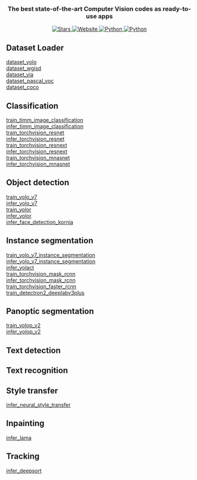 
<a name="readme-top"></a>

<!-- PROJECT LOGO -->
<div align="center">
  <h3 align="center">The best state-of-the-art Computer Vision codes as ready-to-use apps</h3>
</div>
<p align="center">
    <a href="https://github.com/Ikomia-hub">
        <img alt="Stars" src="https://img.shields.io/github/stars/Ikomia-hub?style=social">
    </a>
    <a href="https://ikomia.com/en/computer-vision-api/">
        <img alt="Website" src="https://img.shields.io/website/http/ikomia.com/en.svg?down_color=red&down_message=offline&up_message=online">
    </a>
    <a href="">
        <img alt="Python" src="https://img.shields.io/badge/os-win%2C%20linux-9cf">
    </a>
    <a href="">
        <img alt="Python" src="https://img.shields.io/badge/python-3.7%2C%203.8%2C%203.9-blueviolet">
    </a>
</p>

## Dataset Loader

[dataset_yolo](https://github.com/Ikomia-hub/dataset_yolo)
<br>
[dataset_wgisd](https://github.com/Ikomia-hub/dataset_wgisd)
<br>
[dataset_via](https://github.com/Ikomia-hub/dataset_via)
<br>
[dataset_pascal_voc](https://github.com/Ikomia-hub/dataset_pascal_voc)
<br>
[dataset_coco](https://github.com/Ikomia-hub/dataset_coco)

## Classification

[train_timm_image_classification](https://github.com/Ikomia-hub/train_timm_image_classification)
<br>
[infer_timm_image_classification](https://github.com/Ikomia-hub/infer_timm_image_classification)
<br>
[train_torchvision_resnet](https://github.com/Ikomia-hub/train_torchvision_resnet)
<br>
[infer_torchvision_resnet](https://github.com/Ikomia-hub/infer_torchvision_resnet)
<br>
[train_torchvision_resnext](https://github.com/Ikomia-hub/train_torchvision_resnext)
<br>
[infer_torchvision_resnext](https://github.com/Ikomia-hub/infer_torchvision_resnext)
<br>
[train_torchvision_mnasnet](https://github.com/Ikomia-hub/train_torchvision_mnasnet)
<br>
[infer_torchvision_mnasnet](https://github.com/Ikomia-hub/infer_torchvision_mnasnet)
<br>

## Object detection

[train_yolo_v7](https://github.com/Ikomia-hub/train_yolo_v7)
<br>
[infer_yolo_v7](https://github.com/Ikomia-hub/infer_yolo_v7)
<br>
[train_yolor](https://github.com/Ikomia-hub/train_yolor)
<br>
[infer_yolor](https://github.com/Ikomia-hub/infer_yolor)
<br>
[infer_face_detection_kornia](https://github.com/Ikomia-hub/infer_face_detection_kornia)
<br>

## Instance segmentation

[train_yolo_v7_instance_segmentation](https://github.com/Ikomia-hub/train_yolo_v7_instance_segmentation)
<br>
[infer_yolo_v7_instance_segmentation](https://github.com/Ikomia-hub/infer_yolo_v7_instance_segmentation)
<br>
[infer_yolact](https://github.com/Ikomia-hub/infer_yolact)
<br>
[train_torchvision_mask_rcnn](https://github.com/Ikomia-hub/train_torchvision_mask_rcnn)
<br>
[infer_torchvision_mask_rcnn](https://github.com/Ikomia-hub/infer_torchvision_mask_rcnn)
<br>
[train_torchvision_faster_rcnn](https://github.com/Ikomia-hub/train_torchvision_faster_rcnn)
<br>
[train_detectron2_deeplabv3plus](https://github.com/Ikomia-hub/train_detectron2_deeplabv3plus)

## Panoptic segmentation

[train_yolop_v2](https://github.com/Ikomia-hub/train_yolop_v2)
<br>
[infer_yolop_v2](https://github.com/Ikomia-hub/infer_yolop_v2)
<br>

## Text detection

## Text recognition

## Style transfer

[infer_neural_style_transfer](https://github.com/Ikomia-hub/infer_neural_style_transfer)

## Inpainting

[infer_lama](https://github.com/Ikomia-hub/infer_lama)

## Tracking

[infer_deepsort](https://github.com/Ikomia-hub/infer_deepsort)
